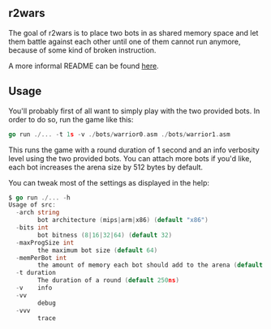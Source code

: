 ## r2wars

The goal of r2wars is to place two bots in as shared memory space and let
them battle against each other until one of them cannot run anymore, because
of some kind of broken instruction.

A more informal README can be found
[here](https://github.com/radareorg/radare2-extras/tree/master/r2wars).

## Usage

You'll probably first of all want to simply play with the two provided bots. In
order to do so, run the game like this:

```go
go run ./... -t 1s -v ./bots/warrior0.asm ./bots/warrior1.asm
```

This runs the game with a round duration of 1 second and an info verbosity
level using the two provided bots. You can attach more bots if you'd like,
each bot increases the arena size by 512 bytes by default.

You can tweak most of the settings as displayed in the help:

```go
$ go run ./... -h
Usage of src:
  -arch string
    	bot architecture (mips|arm|x86) (default "x86")
  -bits int
    	bot bitness (8|16|32|64) (default 32)
  -maxProgSize int
    	the maximum bot size (default 64)
  -memPerBot int
    	the amount of memory each bot should add to the arena (default 512)
  -t duration
    	The duration of a round (default 250ns)
  -v	info
  -vv
    	debug
  -vvv
    	trace
```
